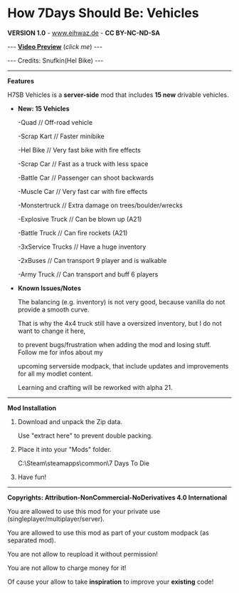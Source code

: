 # How 7Days Should Be: Vehicles

**VERSION 1.0** - www.eihwaz.de - **CC BY-NC-ND-SA**

--- [**Video Preview**](https://www.eihwaz.de) (*click me*) ---

--- Credits: Snufkin(Hel Bike) ---

--- --- --- --- --- --- --- --- ---

**Features**

H7SB Vehicles is a **server-side** mod that includes **15 new** drivable vehicles.

* **New: 15 Vehicles**

	-Quad		 		// Off-road vehicle
	
	-Scrap Kart 		// Faster minibike
	
	-Hel Bike			// Very fast bike with fire effects 
	
	-Scrap Car			// Fast as a truck with less space

	-Battle Car			// Passenger can shoot backwards
	
	-Muscle Car			// Very fast car with fire effects 

	-Monstertruck		// Extra damage on trees/boulder/wrecks
	
	-Explosive Truck	// Can be blown up (A21)
	
	-Battle Truck		// Can fire rockets (A21)
	
	-3xService Trucks	// Have a huge inventory
	
	-2xBuses			// Can transport 9 player and is walkable
	
	-Army Truck			// Can transport and buff 6 players
	
	
	
* **Known Issues/Notes**

	The balancing (e.g. inventory) is not very good, because vanilla do not provide a smooth curve.
	
	That is why the 4x4 truck still have a oversized inventory, but I do not want to change it here,
	
	to prevent bugs/frustration when adding the mod and losing stuff. Follow me for infos about my
	
	upcoming serverside modpack, that include updates and improvements for all my modlet content.
	
	Learning and crafting will be reworked with alpha 21.

--- --- --- --- --- --- --- --- ---

**Mod Installation**

1. Download and unpack the Zip data.

	Use "extract here" to prevent double packing.

2. Place it into your "Mods" folder.

	C:\Steam\steamapps\common\7 Days To Die

3. Have fun!

--- --- --- --- --- --- --- --- ---

**Copyrights: Attribution-NonCommercial-NoDerivatives 4.0 International**

You are allowed to use this mod for your private use (singleplayer/multiplayer/server).

You are allowed to use this mod as part of your custom modpack (as separated mod).

You are not allow to reupload it without permission!

You are not allow to charge money for it!

Of cause your allow to take **inspiration** to improve your **existing** code!
